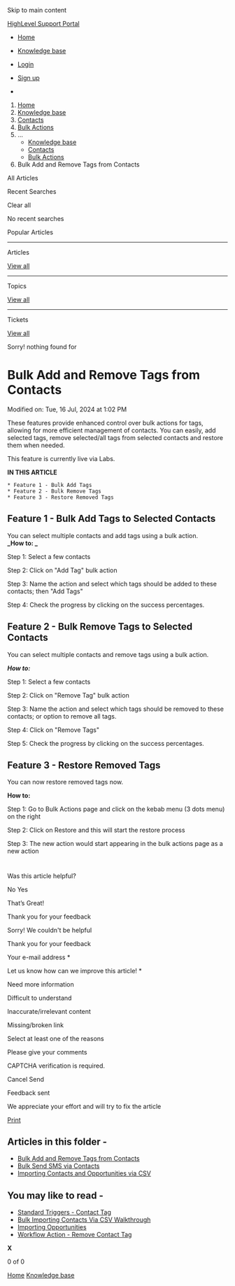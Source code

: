 Skip to main content

[ HighLevel Support Portal ](https://help.gohighlevel.com)

  * [ Home ](/support/home)
  * [ Knowledge base ](/support/solutions)

  * [Login](/support/login)
  * [Sign up](/support/signup)
  * 

  1. [Home](/support/home)
  2. [Knowledge base](/support/solutions)
  3. [Contacts](/support/solutions/155000000123)
  4. [Bulk Actions](/support/solutions/folders/155000000591)
  5. ... 
     * [Knowledge base](/support/solutions)
     * [Contacts](/support/solutions/155000000123)
     * [Bulk Actions](/support/solutions/folders/155000000591)
  6. Bulk Add and Remove Tags from Contacts

All  Articles 

Recent Searches

Clear all

No recent searches

Popular Articles

* * *

Articles

[View all](/support/search/solutions)

* * *

Topics

[View all](/support/search/topics)

* * *

Tickets

[View all](/support/search/tickets)

Sorry! nothing found for   

# Bulk Add and Remove Tags from Contacts

Modified on: Tue, 16 Jul, 2024 at 1:02 PM

These features provide enhanced control over bulk actions for tags, allowing for more efficient management of contacts. You can easily, add selected tags, remove selected/all tags from selected contacts and restore them when needed. 

This feature is currently live via Labs.

**IN THIS ARTICLE**

    * Feature 1 - Bulk Add Tags
    * Feature 2 - Bulk Remove Tags
    * Feature 3 - Restore Removed Tags

## Feature 1 - Bulk Add Tags to Selected Contacts

You can select multiple contacts and add tags using a bulk action.   
**_How to:  _**

Step 1: Select a few contacts

Step 2: Click on "Add Tag" bulk action

Step 3: Name the action and select which tags should be added to these contacts; then "Add Tags"

Step 4: Check the progress by clicking on the success percentages.

## Feature 2 - Bulk Remove Tags to Selected Contacts

You can select multiple contacts and remove tags using a bulk action.

**_How to:_**

Step 1: Select a few contacts

Step 2: Click on "Remove Tag" bulk action

Step 3: Name the action and select which tags should be removed to these contacts; or option to remove all tags.

Step 4: Click on "Remove Tags"

Step 5: Check the progress by clicking on the success percentages.

## Feature 3 - Restore Removed Tags 

You can now restore removed tags now.

**How to:**

Step 1: Go to Bulk Actions page and click on the kebab menu (3 dots menu) on the right

Step 2: Click on Restore and this will start the restore process

Step 3: The new action would start appearing in the bulk actions page as a new action

# 

Was this article helpful?

No  Yes 

That’s Great!

Thank you for your feedback

Sorry! We couldn't be helpful

Thank you for your feedback

Your e-mail address *

Let us know how can we improve this article! *

Need more information 

Difficult to understand 

Inaccurate/irrelevant content 

Missing/broken link 

Select at least one of the reasons 

Please give your comments 

CAPTCHA verification is required. 

Cancel  Send 

Feedback sent

We appreciate your effort and will try to fix the article

[Print](javascript:print\(\))

## Articles in this folder -

  * [Bulk Add and Remove Tags from Contacts](/support/solutions/articles/155000002830-bulk-add-and-remove-tags-from-contacts)
  * [Bulk Send SMS via Contacts](/support/solutions/articles/155000003859-bulk-send-sms-via-contacts)
  * [Importing Contacts and Opportunities via CSV](/support/solutions/articles/155000003905-importing-contacts-and-opportunities-via-csv)

## You may like to read -

  * [Standard Triggers - Contact Tag](/support/solutions/articles/48001213546-standard-triggers-contact-tag)
  * [Bulk Importing Contacts Via CSV Walkthrough](/support/solutions/articles/48000982206-bulk-importing-contacts-via-csv-walkthrough)
  * [Importing Opportunities](/support/solutions/articles/155000002517-importing-opportunities)
  * [Workflow Action - Remove Contact Tag](/support/solutions/articles/155000003266-workflow-action-remove-contact-tag)

**X**

0 of 0 []()

[Home](/support/home) [Knowledge base](/support/solutions)
